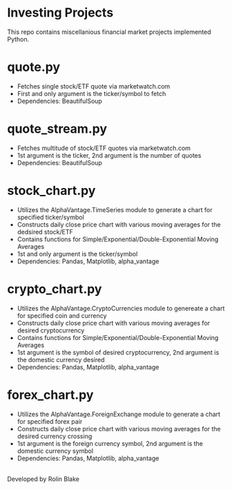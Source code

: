 # Investing Projects
This repo contains miscellanious financial market projects implemented Python.
 
# quote.py
<ul>
<li>Fetches single stock/ETF quote via marketwatch.com</li>
<li>First and only argument is the ticker/symbol to fetch</li>
<li>Dependencies: BeautifulSoup</li></ul>

# quote_stream.py
<ul>
<li>Fetches multitude of stock/ETF quotes via marketwatch.com</li>
<li>1st argument is the ticker, 2nd argument is the number of quotes</li>
<li>Dependencies: BeautifulSoup</li></ul>

# stock_chart.py
<ul>
<li>Utilizes the AlphaVantage.TimeSeries module to generate a chart for specified ticker/symbol</li>
<li>Constructs daily close price chart with various moving averages for the dedsired stock/ETF</li>
<li>Contains functions for Simple/Exponential/Double-Exponential Moving Averages</li>
<li>1st and only argument is the ticker/symbol</li>
<li>Dependencies: Pandas, Matplotlib, alpha_vantage</li></ul>

# crypto_chart.py
<ul>
<li>Utilizes the AlphaVantage.CryptoCurrencies module to genereate a chart for specified coin and currency</li>
<li>Constructs daily close price chart with various moving averages for desired cryptocurrency</li>
<li>Contains functions for Simple/Exponential/Double-Exponential Moving Averages</li>
<li>1st argument is the symbol of desired cryptocurrency, 2nd argument is the domestic currency desired</li>
<li>Dependencies: Pandas, Matplotlib, alpha_vantage</li></ul>

# forex_chart.py
<ul>
<li>Utilizes the AlphaVantage.ForeignExchange module to generate a chart for specified forex pair</li>
<li>Constructs daily close price chart with various moving averages for the desired currency crossing</li>
<li>1st argument is the foreign currency symbol, 2nd argument is the domestic currency symbol</li>
<li>Dependencies: Pandas, Matplotlib, alpha_vantage</li></ul>
<br />
Developed by Rolin Blake
